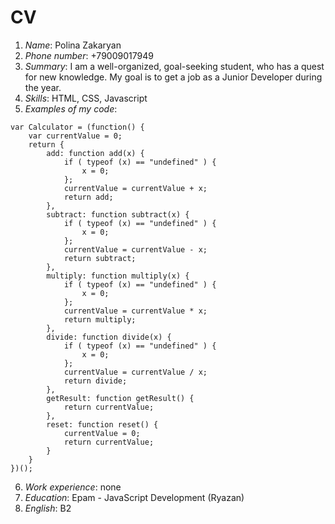 # CV
1. *Name*: Polina Zakaryan
2. *Phone number*: +79009017949
3. *Summary*: I am a well-organized, goal-seeking student, who has a quest for new knowledge. My goal is to get a job as a Junior Developer during the year. 
4. *Skills*: HTML, CSS, Javascript
5. *Examples of my code*: 
```
var Calculator = (function() {
	var currentValue = 0;
	return {
		add: function add(x) {
			if ( typeof (x) == "undefined" ) {
				x = 0;
			};
			currentValue = currentValue + x;
			return add;
		},
		subtract: function subtract(x) {
			if ( typeof (x) == "undefined" ) {
				x = 0;
			};
			currentValue = currentValue - x;
			return subtract;
        },
		multiply: function multiply(x) {
			if ( typeof (x) == "undefined" ) {
				x = 0;
			};
			currentValue = currentValue * x;
			return multiply;
        },
		divide: function divide(x) {
			if ( typeof (x) == "undefined" ) {
				x = 0;
			};
			currentValue = currentValue / x;
			return divide;
        },
		getResult: function getResult() {
			return currentValue;
        },
		reset: function reset() {
			currentValue = 0;
			return currentValue;
        }
    }
})();
```
6. *Work experience*: none
7. *Education*: Epam - JavaScript Development (Ryazan)
8. *English*: B2
